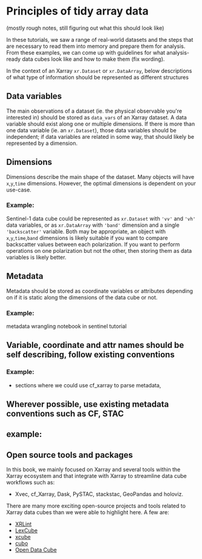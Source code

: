 # Principles of tidy array data
(mostly rough notes, still figuring out what this should look like)

In these tutorials, we saw a range of real-world datasets and the steps that are necessary to read them into memory and prepare them for analysis. From these examples, we can come up with guidelines for what analysis-ready data cubes look like and how to make them (fix wording). 

In the context of an Xarray `xr.Dataset` or `xr.DataArray`, below descriptions of what type of information should be represented as different structures

## Data variables

The main observations of a dataset (ie. the physical observable you're interested in) should be stored as `data_vars` of an Xarray dataset. A data variable should exist along one or multiple dimensions. If there is more than one data variable (ie. an `xr.Dataset`), those data variables should be independent; if data variables are related in some way, that should likely be represented by a dimension. 

## Dimensions
Dimensions describe the main shape of the dataset. Many objects will have `x`,`y`,`time` dimensions. However, the optimal dimensions is dependent on your use-case.

### Example: 
Sentinel-1 data cube could be represented as `xr.Dataset` with `'vv'` and `'vh'` data variables, or as `xr.DataArray` with `'band'` dimension and a single `'backscatter'` variable. Both may be appropriate, an object with `x`,`y`,`time`,`band` dimensions is likely suitable if you want to compare backscatter values between each polarization. If you want to perform operations on one polarization but not the other, then storing them as data variables is likely better. 

## Metadata
Metadata should be stored as coordinate variables or attributes depending on if it is static along the dimensions of the data cube or not. 
### Example: 
metadata wrangling notebook in sentinel tutorial

## Variable, coordinate and attr names should be self describing, follow existing conventions
### Example:
- sections where we could use cf_xarray to parse metadata, 

## Wherever possible, use existing metadata conventions such as CF, STAC
example:
- 



## Open source tools and packages
In this book, we mainly focused on Xarray and several tools within the Xarray ecosystem and that integrate with Xarray to streamline data cube workflows such as:
- Xvec, cf_Xarray, Dask, PySTAC, stackstac, GeoPandas and holoviz.

There are many more exciting open-source projects and tools related to Xarray data cubes than we were able to highlight here. A few are:
- [XRLint](https://github.com/bcdev/xrlint)
- [LexCube](https://www.lexcube.org/)
- [xcube](https://xcube.readthedocs.io/en/latest/)
- [cubo](https://github.com/ESDS-Leipzig/cubo)
- [Open Data Cube](https://opendatacube.readthedocs.io/en/latest/index.html)
